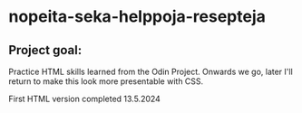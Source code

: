 # nopeita-seka-helppoja-resepteja
## Project goal:
Practice HTML skills learned from the Odin Project. Onwards we go, later I'll return to make this look more presentable with CSS.

First HTML version completed 13.5.2024